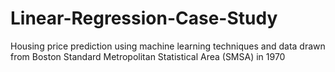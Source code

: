 # Linear-Regression-Case-Study
Housing price prediction using machine learning techniques and data drawn from Boston Standard Metropolitan Statistical Area (SMSA) in 1970
